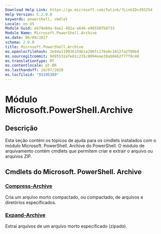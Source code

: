 ```yaml
---
Download Help Link: https://go.microsoft.com/fwlink/?LinkID=393254
Help Version: 5.2.0.0
keywords: powershell, cmdlet
Locale: en-US
Module Guid: eb74e8da-9ae2-482a-a648-e96550fb8733
Module Name: Microsoft.PowerShell.Archive
ms.date: 06/09/2017
schema: 2.0.0
title: Microsoft.PowerShell.Archive
ms.openlocfilehash: 2e94a119936159b1e296fc176e8c1012fa2f09b9
ms.sourcegitcommit: 9d95532afe81c235c8094eae28ab84b2f77f8c48
ms.translationtype: MT
ms.contentlocale: pt-BR
ms.lasthandoff: 10/07/2020
ms.locfileid: "93195389"
---
```

# Módulo Microsoft.PowerShell.Archive

## Descrição

Esta seção contém os tópicos de ajuda para os cmdlets instalados com o módulo Microsoft. PowerShell. Archive do PowerShell. O módulo de arquivamento contém cmdlets que permitem criar e extrair o arquivo ou arquivos ZIP.

## Cmdlets do Microsoft. PowerShell. Archive

### [Compress-Archive](Compress-Archive.md)
Cria um arquivo morto compactado, ou compactado, de arquivos e diretórios especificados.

### [Expand-Archive](Expand-Archive.md)
Extrai arquivos de um arquivo morto especificado (zipado).
